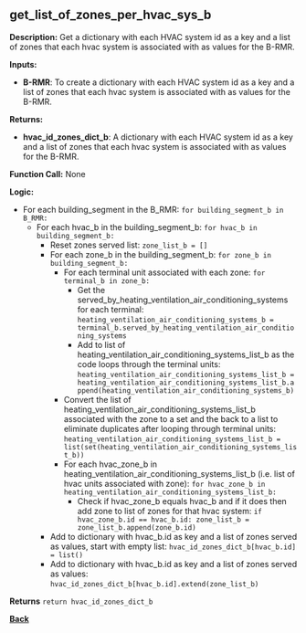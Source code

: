 ## get_list_of_zones_per_hvac_sys_b

**Description:** Get a dictionary with each HVAC system id as a key and a list of zones that each hvac system is associated with as values for the B-RMR.  

**Inputs:**
- **B-RMR**: To create a dictionary with each HVAC system id as a key and a list of zones that each hvac system is associated with as values for the B-RMR.

**Returns:**
- **hvac_id_zones_dict_b**: A dictionary with each HVAC system id as a key and a list of zones that each hvac system is associated with as values for the B-RMR.  
 
**Function Call:** None


**Logic:**
- For each building_segment in the B_RMR: `for building_segment_b in B_RMR:`
    - For each hvac_b in the building_segment_b: `for hvac_b in building_segment_b:`
        - Reset zones served list: `zone_list_b = []`
        - For each zone_b in the building_segment_b: `for zone_b in building_segment_b:`
            - For each terminal unit associated with each zone: `for terminal_b in zone_b:`
                - Get the served_by_heating_ventilation_air_conditioning_systems for each terminal: `heating_ventilation_air_conditioning_systems_b = terminal_b.served_by_heating_ventilation_air_conditioning_systems`
                - Add to list of heating_ventilation_air_conditioning_systems_list_b as the code loops through the terminal units: `heating_ventilation_air_conditioning_systems_list_b = heating_ventilation_air_conditioning_systems_list_b.append(heating_ventilation_air_conditioning_systems_b)`                
            - Convert the list of heating_ventilation_air_conditioning_systems_list_b associated with the zone to a set and the back to a list to eliminate duplicates after looping through terminal units: `heating_ventilation_air_conditioning_systems_list_b = list(set(heating_ventilation_air_conditioning_systems_list_b))`
            - For each hvac_zone_b in heating_ventilation_air_conditioning_systems_list_b (i.e. list of hvac units associated with zone): `for hvac_zone_b in heating_ventilation_air_conditioning_systems_list_b:` 
                - Check if hvac_zone_b equals hvac_b and if it does then add zone to list of zones for that hvac system: `if hvac_zone_b.id == hvac_b.id: zone_list_b = zone_list_b.append(zone_b.id)`
        - Add to dictionary with hvac_b.id as key and a list of zones served as values, start with empty list: `hvac_id_zones_dict_b[hvac_b.id] = list()`
        - Add to dictionary with hvac_b.id as key and a list of zones served as values: `hvac_id_zones_dict_b[hvac_b.id].extend(zone_list_b)`
            

**Returns** `return hvac_id_zones_dict_b`

**[Back](../_toc.md)**